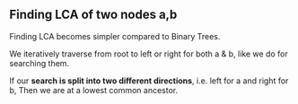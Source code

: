 
## Finding LCA of two nodes a,b

Finding LCA becomes simpler compared to Binary Trees.

We iteratively traverse from root to left or right for both a & b, like we do for searching them.

If our **search is split into two different directions**, i.e. left for a and right for b,
Then we are at a lowest common ancestor.


